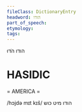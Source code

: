 ```yaml
---
fileClass: DictionaryEntry
headword: הודו
part_of_speech: 
etymology: 
tags: 
---
```

הודו
הֹדּוּ

HASIDIC
=======
= AMERICA = 

/hɔjdə mɪt kɪš/ הודו מיט כּוש